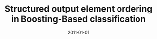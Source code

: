 ---
# Documentation: https://wowchemy.com/docs/managing-content/

title: Structured output element ordering in Boosting-Based classification
subtitle: ''
summary: ''
authors:
- kajdanowicz
- kazienko
tags: []
categories: []
date: '2011-01-01'
lastmod: 2022-10-07T05:14:46Z
featured: false
draft: false

# Featured image
# To use, add an image named `featured.jpg/png` to your page's folder.
# Focal points: Smart, Center, TopLeft, Top, TopRight, Left, Right, BottomLeft, Bottom, BottomRight.
image:
  caption: ''
  focal_point: ''
  preview_only: false

# Projects (optional).
#   Associate this post with one or more of your projects.
#   Simply enter your project's folder or file name without extension.
#   E.g. `projects = ["internal-project"]` references `content/project/deep-learning/index.md`.
#   Otherwise, set `projects = []`.
projects: []
publishDate: '2022-10-07T05:14:45.106182Z'
publication_types:
- '1'
abstract: ''
publication: '*Hybrid artificial intelligent systems : 6th International Conference,
  HAIS 2011, Wroclaw, Poland, May 23-25, 2011 : proceedings. Pt. 2*'
doi: 10.1007/978-3-642-21222-2
---